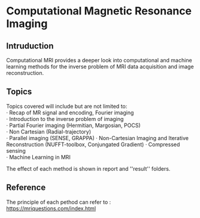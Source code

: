 Computational Magnetic Resonance Imaging
===
Intruduction
---
Computational MRI provides a deeper look into computational and machine learning methods 
for the inverse problem of MRI data acquisition and image reconstruction. 

Topics
---
Topics covered will include but are not limited to:  
· Recap of MR signal and encoding, Fourier imaging  
· Introduction to the inverse problem of imaging  
· Partial Fourier imaging (Hermitian, Margosian, POCS)  
· Non Cartesian (Radial-trajectory)  
· Parallel imaging (SENSE, GRAPPA)
· Non-Cartesian Imaging and Iterative Reconstruction (NUFFT-toolbox, Conjungated Gradient)
· Compressed sensing  
· Machine Learning in MRI

The effect of each method is shown in report and ''result'' folders.

Reference
---
The principle of each pethod can refer to : https://mriquestions.com/index.html
